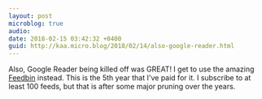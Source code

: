 ```yaml
---
layout: post
microblog: true
audio: 
date: 2018-02-15 03:42:32 +0400
guid: http://kaa.micro.blog/2018/02/14/also-google-reader.html
---
```

Also, Google Reader being killed off was GREAT! I get to use the amazing [Feedbin](http://feedbin.com) instead. This is the 5th year that I've paid for it. I subscribe to at least 100 feeds, but that is after some major pruning over the years.
